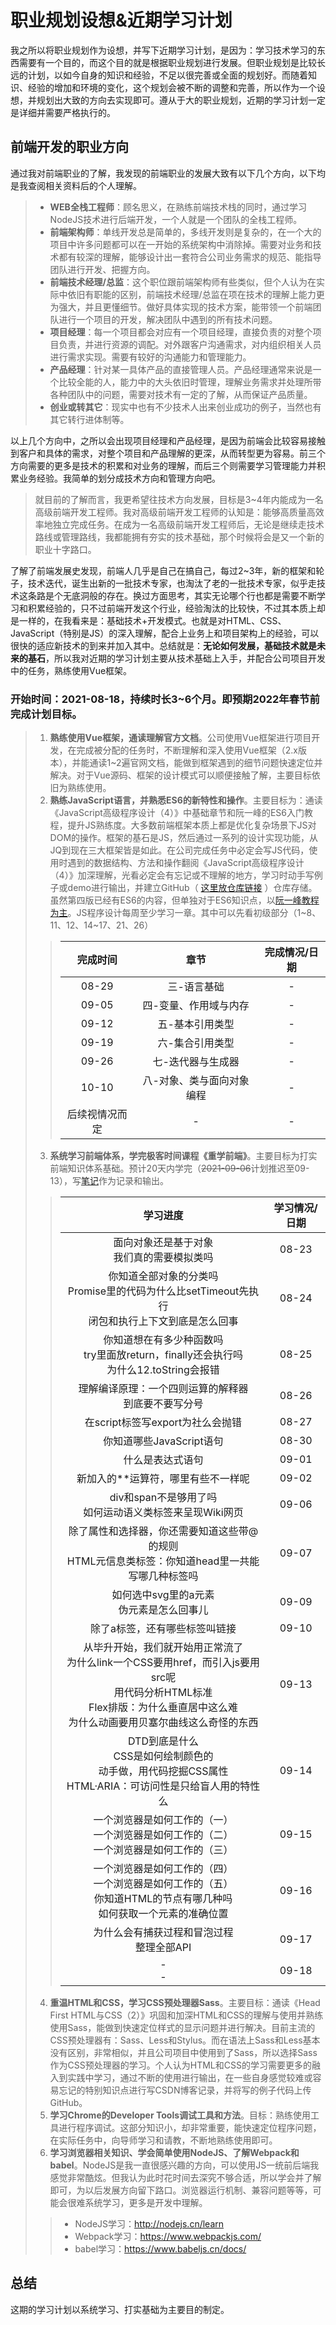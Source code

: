 # 职业规划设想&近期学习计划
我之所以将职业规划作为设想，并写下近期学习计划，是因为：学习技术学习的东西需要有一个目的，而这个目的就是根据职业规划进行发展。但职业规划是比较长远的计划，以如今自身的知识和经验，不足以很完善或全面的规划好。而随着知识、经验的增加和环境的变化，这个规划会被不断的调整和完善，所以作为一个设想，并规划出大致的方向去实现即可。遵从于大的职业规划，近期的学习计划一定是详细并需要严格执行的。
## 前端开发的职业方向
通过我对前端职业的了解，我发现的前端职业的发展大致有以下几个方向，以下均是我查阅相关资料后的个人理解。
>- **WEB全栈工程师**：顾名思义，在熟练前端技术栈的同时，通过学习NodeJS技术进行后端开发，一个人就是一个团队的全栈工程师。
>- **前端架构师**：单线开发总是简单的，多线开发则是复杂的，在一个大的项目中许多问题都可以在一开始的系统架构中消除掉。需要对业务和技术都有较深的理解，能够设计出一套符合公司业务需求的规范、能指导团队进行开发、把握方向。
>- **前端技术经理/总监**：这个职位跟前端架构师有些类似，但个人认为在实际中依旧有职能的区别，前端技术经理/总监在项在技术的理解上能力更为强大，并且更懂细节。做好具体实现的技术方案，能带领一个前端团队进行一个项目的开发，解决团队中遇到的所有技术问题。
>- **项目经理**：每一个项目都会对应有一个项目经理，直接负责的对整个项目负责，并进行资源的调配。对外跟客户沟通需求，对内组织相关人员进行需求实现。需要有较好的沟通能力和管理能力。
>- **产品经理**：针对某一具体产品的直接管理人员。产品经理通常来说是一个比较全能的人，能力中的大头依旧时管理，理解业务需求并处理所带各种团队中的问题，需要对技术有一定的了解，从而保证产品质量。
>- **创业或转其它**：现实中也有不少技术人出来创业成功的例子，当然也有其它转行进体制等。

以上几个方向中，之所以会出现项目经理和产品经理，是因为前端会比较容易接触到客户和具体的需求，对整个项目和产品理解的更深，从而转型更为容易。前三个方向需要的更多是技术的积累和对业务的理解，而后三个则需要学习管理能力并积累业务经验。我简单的划分成技术方向和管理方向吧。

>就目前的了解而言，我更希望往技术方向发展，目标是3~4年内能成为一名高级前端开发工程师。我对高级前端开发工程师的认知是：能够高质量高效率地独立完成任务。在成为一名高级前端开发工程师后，无论是继续走技术路线或管理路线，我都能拥有夯实的技术基础，那个时候将会是又一个新的职业十字路口。

了解了前端发展史发现，前端人几乎是自己在搞自己，每过2~3年，新的框架和轮子，技术迭代，诞生出新的一批技术专家，也淘汰了老的一批技术专家，似乎走技术这条路是个无底洞般的存在。换过方面思考，其实无论哪个行也都是需要不断学习和积累经验的，只不过前端开发这个行业，经验淘汰的比较快，不过其本质上却是一样的，在我看来是：基础技术+开发模式。也就是对HTML、CSS、JavaScript（特别是JS）的深入理解，配合上业务上和项目架构上的经验，可以很快的适应新技术的到来并加入其中。总结就是：**无论如何发展，基础技术就是未来的基石**，所以我对近期的学习计划主要从技术基础上入手，并配合公司项目开发中的任务，熟练使用Vue框架。

### 开始时间：2021-08-18，持续时长3~6个月。即预期2022年春节前完成计划目标。
>1. **熟练使用Vue框架，通读理解官方文档**。公司使用Vue框架进行项目开发，在完成被分配的任务时，不断理解和深入使用Vue框架（2.x版本），并能通读1~2遍官网文档，能做到框架遇到的细节问题快速定位并解决。对于Vue源码、框架的设计模式可以顺便接触了解，主要目标依旧为熟练使用。
>2. **熟练JavaScript语言，并熟悉ES6的新特性和操作**。主要目标为：通读《JavaScript高级程序设计（4）》中基础章节和阮一峰的ES6入门教程，提升JS熟练度。大多数前端框架本质上都是优化复杂场景下JS对DOM的操作。框架的基石是JS，然后通过一系列的设计实现功能，从JQ到现在三大框架皆是如此。在公司完成任务中必定会写JS代码，使用时遇到的数据结构、方法和操作翻阅《JavaScript高级程序设计（4）》加深理解，光看必定会有忘记或不理解的地方，学习时动手写例子或demo进行输出，并建立GitHub（ [这里放仓库链接](#) ）仓库存储。虽然第四版已经有ES6的内容，但单独对于ES6知识点，以[阮一峰教程为主](https://es6.ruanyifeng.com/)。JS程序设计每周至少学习一章。其中可以先看初级部分（1\~8、11、12、14\~17、21、26）
>>|完成时间|章节|完成情况/日期|
>>|:-:|:-:|:-:|
>>|08-29|三-语言基础|-|
>>|09-05|四-变量、作用域与内存|-|
>>|09-12|五-基本引用类型|-|
>>|09-19|六-集合引用类型|-|
>>|09-26|七-迭代器与生成器|-|
>>|10-10|八-对象、类与面向对象编程|-|
>>|后续视情况而定|-|-|
>3. **系统学习前端体系，学完极客时间课程《重学前端》**。主要目标为打实前端知识体系基础。预计20天内学完（~~2021-09-06~~计划推迟至09-13），写[笔记](./重学前端-课程学习笔记.md)作为记录和输出。
>>|学习进度|学习情况/日期|
>>|:-:|:-:|
>>|面向对象还是基于对象<br> 我们真的需要模拟类吗|08-23|
>>|你知道全部对象的分类吗<br> Promise里的代码为什么比setTimeout先执行<br>闭包和执行上下文到底是怎么回事|08-24|
>>|你知道想在有多少种函数吗<br>try里面放return，finally还会执行吗<br>为什么12.toString会报错|08-25|一个四则运算的解释器
>>|理解编译原理：一个四则运算的解释器<br>到底要不要写分号|08-26|
>>|在script标签写export为社么会抛错|08-27|
>>|你知道哪些JavaScript语句|08-30|
>>|什么是表达式语句|09-01|
>>|新加入的**运算符，哪里有些不一样呢|09-02|
>>|div和span不是够用了吗<br>如何运动语义类标签来呈现Wiki网页|09-06|
>>|除了属性和选择器，你还需要知道这些带@的规则<br>HTML元信息类标签：你知道head里一共能写哪几种标签吗|09-07|
>>|如何选中svg里的a元素<br>伪元素是怎么回事儿|09-09|
>>|除了a标签，还有哪些标签叫链接|09-10|
>>|从毕升开始，我们就开始用正常流了<br>为什么link一个CSS要用href，而引入js要用src呢<br>用代码分析HTML标准<br>Flex排版：为什么垂直居中这么难<br>为什么动画要用贝塞尔曲线这么奇怪的东西|09-13|
>>|DTD到底是什么<br>CSS是如何绘制颜色的<br>动手做，用代码挖掘CSS属性<br>HTML·ARIA：可访问性是只给盲人用的特性么|09-14|
>>|一个浏览器是如何工作的（一）<br>一个浏览器是如何工作的（二）<br>一个浏览器是如何工作的（三）|09-15|
>>|一个浏览器是如何工作的（四）<br>一个浏览器是如何工作的（五）<br>你知道HTML的节点有哪几种吗<br>如何获取一个元素的准确位置|09-16|
>>|为什么会有捕获过程和冒泡过程<br>整理全部API|09-17|
>>|-<br>-|09-18|
>4. **重温HTML和CSS，学习CSS预处理器Sass**。主要目标：通读《Head First HTML与CSS（2）》巩固和加深HTML和CSS的理解与使用并熟练使用Sass，能做到快速定位样式的显示问题并进行解决。目前主流的CSS预处理器有：Sass、Less和Stylus。而在语法上Sass和Less基本没有区别，非常相似，并且公司项目中使用到了Sass，所以选择Sass作为CSS预处理器的学习。个人认为HTML和CSS的学习需要更多的融入到实践中学习，通过不断的使用进行输出，在一些自身感觉较难或容易忘记的特别知识点进行写CSDN博客记录，并将写的例子代码上传GitHub。
>5. **学习Chrome的Developer Tools调试工具和方法**。目标：熟练使用工具进行程序调试。这部分知识小，却非常重要，能快速定位程序问题，在实际任务中，向导师学习和请教，不断地熟练使用即可。
>6. **学习浏览器相关知识、学会简单使用NodeJS、了解Webpack和babel**。NodeJS是我一直很感兴趣的方向，可以使用JS一统前后端我感觉非常酷炫。但我认为此时花时间去深究不够合适，所以学会并了解即可，为以后发展方向留下路口。浏览器运行机制、兼容问题等等，可能会很难系统学习，更多是开发中理解。
>> - NodeJS学习：http://nodejs.cn/learn
>> - Webpack学习：https://www.webpackjs.com/
>> - babel学习：https://www.babeljs.cn/docs/ 

## 总结
这期的学习计划以系统学习、打实基础为主要目的制定。